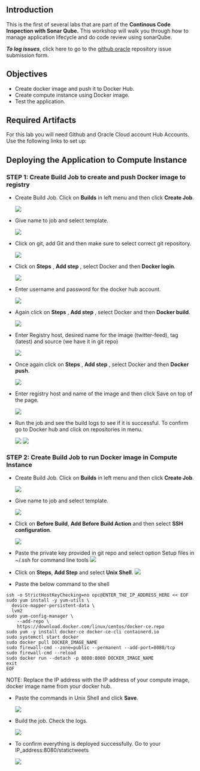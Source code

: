 

## Introduction

This is the first of several labs that are part of the **Continous Code Inspection with Sonar Qube.** This workshop will walk you through how to manage application lifecycle and do code review using sonarQube.

**_To log issues_**, click here to go to the [github oracle](https://github.com/oracle/learning-library/issues/new) repository issue submission form.

## Objectives

- Create docker image and push it to Docker Hub.
- Create compute instance using Docker image.
- Test the application.

## Required Artifacts

For this lab you will need Github and Oracle Cloud account Hub Accounts. Use the following links to set up:

## Deploying the Application to Compute Instance 

### **STEP 1**: Create Build Job to create and push Docker image to registry

-  Create Build Job. Click on **Builds** in left menu and then click **Create Job**.

    ![](images/400/1.png)

- Give name to job and select template.

    ![](images/400/2.png)

- Click on git, add Git and then make sure to select correct git repository.

    ![](images/400/3.png)

- Click on **Steps** , **Add step** , select Docker and then **Docker login**.

    ![](images/400/4.png)

- Enter username and password for the docker hub account.

    ![](images/400/5.png)

- Again click on **Steps** , **Add step** , select Docker and then **Docker build**.

    ![](images/400/6.png)

- Enter Registry host, desired name for the image (twitter-feed), tag (latest) and source (we have it in git repo)

    ![](images/400/7.png)

- Once again click on **Steps** , **Add step** , select Docker and then **Docker push**.

    ![](images/400/8.png)

- Enter registry host and name of the image and then click Save on top of the page.

    ![](images/400/9.png)

- Run the job and see the build logs to see if it is successful. To confirm go to Docker hub and click on repositories in menu.

    ![](images/400/9-1.png)
    ![](images/400/10.png)

### **STEP 2**: Create Build Job to run Docker image in Compute Instance

- Create Build Job. Click on **Builds** in left menu and then click **Create Job**.

    ![](images/400/1.png)

- Give name to job and select template.

    ![](images/400/11.png)

- Click on **Before Build**, **Add Before Build Action** and then select **SSH configuration**.

    ![](images/400/12.png)

- Paste the private key provided in git repo and select option Setup files in ~/.ssh for command line tools
    ![](images/400/13.png)

- Click on **Steps**, **Add Step** and select **Unix Shell**. 
    ![](images/400/14.png)

- Paste the below command to the shell

```
ssh -o StrictHostKeyChecking=no opc@ENTER_THE_IP_ADDRESS_HERE << EOF
sudo yum install -y yum-utils \
  device-mapper-persistent-data \
  lvm2
sudo yum-config-manager \
    --add-repo \
    https://download.docker.com/linux/centos/docker-ce.repo
sudo yum -y install docker-ce docker-ce-cli containerd.io
sudo systemctl start docker
sudo docker pull DOCKER_IMAGE_NAME
sudo firewall-cmd --zone=public --permanent --add-port=8080/tcp
sudo firewall-cmd --reload
sudo docker run --detach -p 8080:8080 DOCKER_IMAGE_NAME
exit
EOF
```

NOTE: Replace the IP address with the IP address of your compute image, docker image name from your docker hub.

- Paste the commands in Unix Shell and click **Save**.

    ![](images/400/15.png)

- Build the job. Check the logs.

    ![](images/400/16.png)

- To confirm everything is deployed successfully. Go to your IP_address:8080/statictweets

    ![](images/400/17.png)
